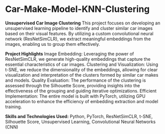 # Car-Make-Model-KNN-Clustering

**Unsupervised Car Image Clustering**
This project focuses on developing an unsupervised learning pipeline to identify and cluster similar car images based on their visual features. By utilizing a custom convolutional neural network (ResNetSimCLR), we extract meaningful embeddings from the images, enabling us to group them effectively.

**Project Highlights**
Image Embedding: Leveraging the power of ResNetSimCLR, we generate high-quality embeddings that capture the essential characteristics of car images.
Clustering and Visualization: Using t-SNE, we reduce the dimensionality of the embeddings, allowing for clear visualization and interpretation of the clusters formed by similar car makes and models.
Quality Evaluation: The performance of the clustering is assessed through the Silhouette Score, providing insights into the effectiveness of the grouping and guiding iterative optimizations.
Efficient Implementation: The entire model is built with PyTorch, utilizing GPU acceleration to enhance the efficiency of embedding extraction and model training.


**Skills and Technologies Used:**
Python, PyTorch, ResNetSimCLR, t-SNE, Silhouette Score, Unsupervised Learning, Convolutional Neural Networks (CNN)

